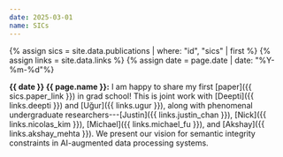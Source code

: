 ```yaml
---
date: 2025-03-01
name: SICs
---
```


{% assign sics = site.data.publications | where: "id", "sics" | first %}
{% assign links = site.data.links %}
{% assign date = page.date | date: "%Y-%m-%d"%}

**{{ date }} {{ page.name }}:** I am happy to share my first [paper]({{
sics.paper_link }}) in grad school! This is joint work with [Deepti]({{
links.deepti }}) and [Uğur]({{ links.ugur }}), along with phenomenal
undergraduate researchers---[Justin]({{ links.justin_chan }}), [Nick]({{
links.nicolas_kim }}), [Michael]({{ links.michael_fu }}), and [Akshay]({{
links.akshay_mehta }}). We present our vision for semantic integrity constraints
in AI-augmented data processing systems.

